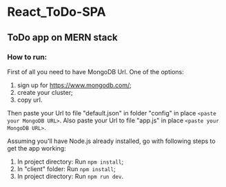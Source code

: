 # React_ToDo-SPA
## ToDo app on MERN stack


### How to run:

First of all you need to have MongoDB Url.
One of the options:
1) sign up for https://www.mongodb.com/;
2) create your cluster;
3) copy url.

Then paste your Url to file "default.json" in folder "config" in place `<paste your MongoDB URL>`.
Also paste your Url to file "app.js" in place `<paste your MongoDB URL>`.

Assuming you'll have Node.js already installed, go with following steps to get the app working:
1) In project directory: Run `npm install`;
2) In "client" folder: Run `npm install`;
3) In project directory: Run `npm run dev`.
